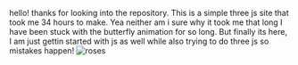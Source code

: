 hello! thanks for looking into the repository. This is a simple three js site that took me 34 hours to make. Yea neither am i sure why it took me that long I have been stuck with the butterfly animation for so long. But finally its here, I am just gettin started with js as well while also trying to do three js so mistakes happen!
![roses](https://github.com/user-attachments/assets/1a947f4d-cd12-4e6d-86ae-7c081ed23645)
